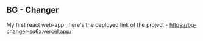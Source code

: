 ## BG - Changer ##

My first react web-app , here's the deployed link of the project - https://bg-changer-su6x.vercel.app/
